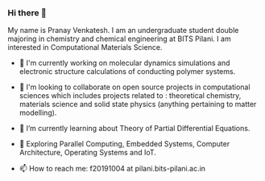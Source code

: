 ### Hi there 👋

My name is Pranay Venkatesh. I am an undergraduate student double majoring in chemistry and chemical engineering at BITS Pilani. I am interested in Computational Materials Science.


- 🔭 I'm currently working on molecular dynamics simulations and electronic structure calculations of conducting polymer systems. 

- 👯 I'm looking to collaborate on open source projects in computational sciences which includes projects related to : theoretical chemistry, materials science and solid state physics (anything pertaining to matter modelling).

- 🌱 I’m currently learning about Theory of Partial Differential Equations.

- 🤠 Exploring Parallel Computing, Embedded Systems, Computer Architecture, Operating Systems and IoT.

- 📫 How to reach me: f20191004 at pilani.bits-pilani.ac.in

<!--
**chemicalfiend/chemicalfiend** is a ✨ _special_ ✨ repository because its `README.md` (this file) appears on your GitHub profile.

Here are some ideas to get you started:

- 🔭 I’m currently working on ...
- 🌱 I’m currently learning ...
- 👯 I’m looking to collaborate on ...
- 🤔 I’m looking for help with ...
- 💬 Ask me about ...
- 📫 How to reach me: ...
- 😄 Pronouns: ...
- ⚡ Fun fact: ...
-->
